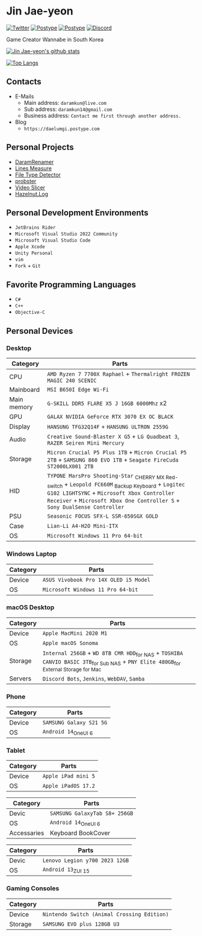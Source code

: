 # Jin Jae-yeon

[![Twitter](https://img.shields.io/badge/Twitter-daelumgi-blue)](https://twitter.com/daelumgi) [![Postype](https://img.shields.io/badge/Postype-daelumgi-yellowgreen)](https://daelumgi.postype.com) [![Postype](https://img.shields.io/badge/Domain-daram.in-green)](https://daram.in) [![Discord](https://img.shields.io/badge/Discord-Daelumgi%237186-lightgrey)](#)

Game Creator Wannabe in South Korea

[![Jin Jae-yeon's github stats](https://github-readme-stats.vercel.app/api?username=daramkun&show_icons=true&hide_border=true)](https://github.com/daramkun)

[![Top Langs](https://github-readme-stats.vercel.app/api/top-langs/?username=daramkun&hide_border=true&layout=compact)](https://github.com/daramkun)

## Contacts
- E-Mails
  - Main address: `daramkun@live.com`
  - Sub address: `daramkun14@gmail.com`
  - Business address: `Contact me first through another address.`
- Blog
  - `https://daelumgi.postype.com`

## Personal Projects
- [DaramRenamer](https://github.com/daramkun/DaramRenamer)
- [Lines Measure](https://github.com/daramkun/Lines-Measure)
- [File Type Detector](https://github.com/daramkun/FileTypeDetector)
- [probster](https://github.com/daramkun/probster)
- [Video Slicer](https://github.com/daramkun/VideoSlicer)
- [Hazelnut.Log](https://github.com/daramkun/Hazelnut.Log)

## Personal Development Environments
- `JetBrains Rider`
- `Microsoft Visual Studio 2022 Community`
- `Microsoft Visual Studio Code`
- `Apple Xcode`
- `Unity Personal`
- `vim`
- `Fork` + `Git`

## Favorite Programming Languages
- `C#`
- `C++`
- `Objective-C`

## Personal Devices
### Desktop
|Category|Parts|
|--------|-----|
|CPU|`AMD Ryzen 7 7700X Raphael` + `Thermalright FROZEN MAGIC 240 SCENIC`|
|Mainboard|`MSI B650I Edge Wi-Fi`|
|Main memory|`G-SKILL DDR5 FLARE X5 J 16GB 6000Mhz` x2|
|GPU|`GALAX NVIDIA GeForce RTX 3070 EX OC BLACK`|
|Display|`HANSUNG TFG32Q14F` + `HANSUNG ULTRON 2559G`|
|Audio|`Creative Sound-Blaster X G5` + `LG Quadbeat 3`, `RAZER Seiren Mini Mercury`|
|Storage|`Micron Crucial P5 Plus 1TB` + `Micron Crucial P5 2TB` + `SAMSUNG 860 EVO 1TB` + `Seagate FireCuda ST2000LX001 2TB`|
|HID|`TYPONE MarsPro Shooting-Star` <sub>CHERRY MX Red-switch</sub> + `Leopold FC660M` <sub>Backup Keyboard</sub> + `Logitec G102 LIGHTSYNC` + `Microsoft Xbox Controller Receiver` + `Microsoft Xbox One Controller S` + `Sony DualSense Controller`|
|PSU|`Seasonic FOCUS SFX-L SSR-650SGX GOLD`|
|Case|`Lian-Li A4-H2O Mini-ITX`|
|OS|`Microsoft Windows 11 Pro 64-bit`|

### Windows Laptop
|Category|Parts|
|--------|-----|
|Device|`ASUS Vivobook Pro 14X OLED i5 Model`|
|OS|`Microsoft Windows 11 Pro 64-bit`|

### macOS Desktop
|Category|Parts|
|--------|-----|
|Device|`Apple MacMini 2020 M1`|
|OS|`Apple macOS Sonoma`|
|Storage|`Internal 256GB` + `WD 8TB CMR HDD`<sub>for NAS</sub> + `TOSHIBA CANVIO BASIC 3TB`<sub>for Sub NAS</sub> + `PNY Elite 480GB`<sub>for External Storage for Mac</sub>|
|Servers|`Discord Bots`, `Jenkins`, `WebDAV`, `Samba`|

### Phone
|Category|Parts|
|--------|-----|
|Device|`SAMSUNG Galaxy S21 5G`|
|OS|`Android 14`<sub>OneUI 6</sub>|

### Tablet
|Category|Parts|
|--------|-----|
|Device|`Apple iPad mini 5`|
|OS|`Apple iPadOS 17.2`|

|Category|Parts|
|--------|-----|
|Devic|`SAMSUNG GalaxyTab S8+ 256GB`|
|OS|`Android 14`<sub>OneUI 6</sub>|
|Accessaries|Keyboard BookCover|

|Category|Parts|
|--------|-----|
|Devic|`Lenovo Legion y700 2023 12GB`|
|OS|`Android 13`<sub>ZUI 15</sub>|

### Gaming Consoles
|Category|Parts|
|--------|-----|
|Device|`Nintendo Switch (Animal Crossing Edition)`|
|Storage|`SAMSUNG EVO plus 128GB U3`|
